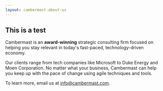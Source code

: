 ```yaml
---
layout: cambermast-about-us
---
```

## This is a test
Cambermast is an **award-winning** strategic consulting firm focused on helping you stay relevant in today's fast-paced, technology-driven economy.

Our clients range from tech companies like Microsoft to Duke Energy and Moen Corporation. No matter what your business, Cambermast can help you keep up with the pace of change using agile techniques and tools.

To learn more, email us at [info@cambermast.com](info@cambermast.com).
